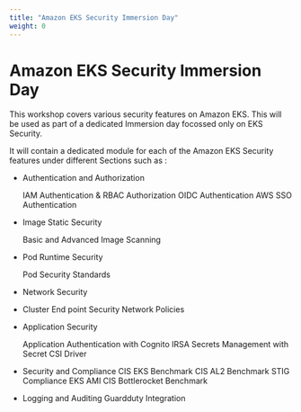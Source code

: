 ```yaml
---
title: "Amazon EKS Security Immersion Day"
weight: 0
---
```


# Amazon EKS Security Immersion Day

This workshop covers various security features on Amazon EKS. This will be used as part of a dedicated Immersion day focossed only on EKS Security. 

It will contain a dedicated module for each of the Amazon EKS Security features under different Sections such as :

* Authentication and Authorization

  IAM Authentication & RBAC Authorization
  OIDC Authentication
  AWS SSO Authentication
  
* Image Static Security

  Basic and Advanced Image Scanning

* Pod Runtime Security

  Pod Security Standards

* Network Security
* 
  Cluster End point Security
  Network Policies

* Application Security

  Application Authentication with Cognito
  IRSA
  Secrets Management with Secret CSI Driver

* Security and Compliance
  CIS EKS Benchmark
  CIS AL2 Benchmark
  STIG Compliance EKS AMI
  CIS Bottlerocket Benchmark

* Logging and Auditing
  Guardduty Integration
